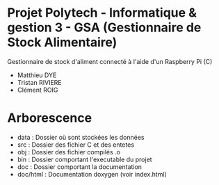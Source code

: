 # Projet Polytech - Informatique & gestion 3 - GSA (Gestionnaire de Stock Alimentaire)
Gestionnaire de stock d'aliment connecté à l'aide d'un Raspberry Pi (C)

- Matthieu DYE
- Tristan RIVIERE
- Clément ROIG

# Arborescence
- data    : Dossier où sont stockées les données
- src     : Dossier des fichier C et des entetes
- obj	  : Dossier des fichier compilés .o
- bin     : Dossier comportant l'executable du projet
- doc     : Dossier comportant la documentation
- doc/html : Documentation doxygen (voir index.html)
